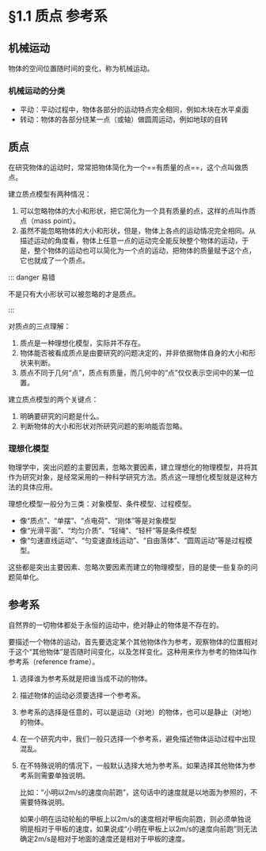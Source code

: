 # §1.1 质点 参考系

## 机械运动

物体的空间位置随时间的变化，称为机械运动。

### 机械运动的分类

- 平动：平动过程中，物体各部分的运动特点完全相同，例如木块在水平桌面
- 转动：物体的各部分绕某一点（或轴）做圆周运动，例如地球的自转

## 质点

在研究物体的运动时，常常把物体简化为一个==有质量的点==，这个点叫做质点。

建立质点模型有两种情况：

1. 可以忽略物体的大小和形状，把它简化为一个具有质量的点，这样的点叫作质点（mass point）。
1. 虽然不能忽略物体的大小和形状，但是，物体上各点的运动情况完全相同。从描述运动的角度看，物体上任意一点的运动完全能反映整个物体的运动，于是，整个物体的运动也可以简化为一个点的运动，把物体的质量赋予这个点，它也就成了一个质点。

::: danger 易错

不是只有大小形状可以被忽略的才是质点。

:::

对质点的三点理解：

1. 质点是一种理想化模型，实际并不存在。
1. 物体能否被看成质点是由要研究的问题决定的，并非依据物体自身的大小和形状来判断。
1. 质点不同于几何“点”，质点有质量，而几何中的“点”仅仅表示空间中的某一位置。

建立质点模型的两个关键点：

1. 明确要研究的问题是什么。
1. 判断物体的大小和形状对所研究问题的影响能否忽略。

### 理想化模型

物理学中，突出问题的主要因素，忽略次要因素，建立理想化的物理模型，并将其作为研究对象，是经常采用的一种科学研究方法。质点这一理想化模型就是这种方法的具体应用。

理想化模型一般分为三类：对象模型、条件模型、过程模型。

- 像“质点”、“单摆”、“点电荷”、“刚体”等是对象模型
- 像“光滑平面”、“均匀介质”、“轻绳”、“轻杆”等是条件模型
- 像“匀速直线运动”、“匀变速直线运动”、“自由落体”、“圆周运动”等是过程模型。

这些都是突出主要因素、忽略次要因素而建立的物理模型，目的是使一些复杂的问题简单化。

## 参考系

自然界的一切物体都处于永恒的运动中，绝对静止的物体是不存在的。

要描述一个物体的运动，首先要选定某个其他物体作为参考，观察物体的位置相对于这个“其他物体”是否随时间变化，以及怎样变化。这种用来作为参考的物体叫作参考系（reference frame）。

1. 选择谁为参考系就是把谁当成不动的物体。
1. 描述物体的运动必须要选择一个参考系。
1. 参考系的选择是任意的，可以是运动（对地）的物体，也可以是静止（对地）的物体。
1. 在一个研究内中，我们一般只选择一个参考系，避免描述物体运动过程中出现混乱。
1. 在不特殊说明的情况下，一般默认选择大地为参考系。如果选择其他物体为参考系则需要单独说明。

   比如：“小明以2m/s的速度向前跑”，这句话中的速度就是以地面为参照的，不需要特殊说明。

   如果小明在运动轮船的甲板上以2m/s的速度相对甲板向前跑，则必须单独说明是相对于甲板的速度，如果说成“小明在甲板上以2m/s的速度向前跑”则无法确定2m/s是相对于地面的速度还是相对于甲板的速度。
